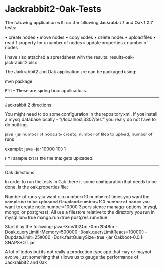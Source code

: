 # Jackrabbit2-Oak-Tests
The following application will run the following Jackrabbit 2 and Oak 1.2.7 tests:

• create nodes 
• move nodes 
• copy nodes 
• delete nodes 
• upload files 
• read 1 property for x number of nodes 
• update properties x number of nodes

I have also attached a spreadsheet with the results: results-oak-jackrabbit2.xlsx

The Jackrabbit2 and Oak application are can be packaged using:

mvn package

FYI - These are spring boot applications.
*************************************************************
Jackrabbit 2 directions:

You might need to do some configuration in the repository.xml. If you install a mysql database locally - "//localhost:3307/test" you really do not have to do nothing.

java -jar number of nodes to create, number of files to upload, number of runs

example: java -jar 10000 100 1

FYI sample.txt is the file that gets uploaded.

*************************************************************
Oak directions:

In order to run the tests in Oak there is some configuration that needs to be done.  In the oak.properties file:

Number of runs you want
run.number=10
numbe rof times you want the sample.txt to be uploaded
fileupload.number=100
number of nodes you want to create
node.number=10000
3 persistence manager options (mysql, mongo, or postgress).  All use a filestore relative to the directory you run in
mysql.run=true
mongo.run=true
postgres.run=true

Start it by the following:
java -Xms1024m -Xmx2048m -Doak.queryLimitInMemory=500000 -Doak.queryLimitReads=100000 -Dupdate.limit=250000 -Doak.fastQuerySize=true -jar Oakboot-0.0.1-SNAPSHOT.jar

A lot of todos but its not really a production type app that may or maynot evolve, just something that allows us to gauge the performance of Jackrabbit2 and Oak

